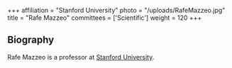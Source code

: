 +++
affiliation = "Stanford University"
photo = "/uploads/RafeMazzeo.jpg"
title = "Rafe Mazzeo"
committees = ['Scientific']
weight = 120
+++
## Biography

Rafe Mazzeo is a professor at [Stanford
University](https://web.stanford.edu/~rmazzeo/cgi-bin/).

